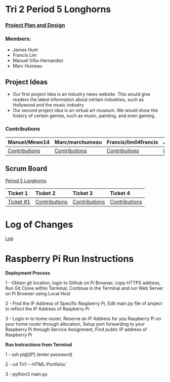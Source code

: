 # Tri 2 Period 5 Longhorns

### [Project Plan and Design](https://docs.google.com/document/d/17C_nAyFtFvbdhyxUsUb1094QCTnxOj8Qtv0jS7bWbzI/edit?usp=sharing)

### Members:
- James Hunt
- Francis Lim
- Manuel Villa-Hernandez
- Marc Humeau

## Project Ideas
- Our first project idea is an industry news website. This would give readers the latest information about certain industries, such as Hollywood and the music industry
- Our second project idea is an virtual art museum. We would show the history of certain genres, such as music, painting, and even gaming.

### Contributions 

| Manuel/Mewe14        | Marc/marchumeau                              |  Francis/lim04francis  | James/Bob1437                                   |
| ------------- |:-------------                                |:-----    |:----                                            |
| [Contributions](https://github.com/Mewe14)               |[Contributions](https://github.com/marchumeau)|[Contributions](https://github.com/lim04francis)|[Contributions](https://github.com/Bob1437)      |


## Scrum Board
[Period 5 Longhorns](https://github.com/lim04francis/Tri2---p5longhorns/projects/1)

| Ticket 1  | Ticket 2  | Ticket 3 | Ticket 4  |
| :------------- |:-------------                                |:-----    |:----                                            |
| [Ticket #1](https://github.com/lim04francis/Tri2---p5longhorns/projects/1#card-52605914)               |[Contributions](https://github.com/marchumeau)|[Contributions](https://github.com/lim04francis)|[Contributions](https://github.com/Bob1437)      |

# Log of Changes
[Log](https://github.com/lim04francis/Tri2---p5longhorns/projects/2)

# Raspberry Pi Run Instructions
   **Deployment Process**
   
   1 - Obtain git location, login to Github on Pi Browser, copy HTTPS address, Run Git Clone within Terminal, Continue in the Terminal and run Web Server on Pi Browser using Local Host
   
   2 - Find the IP Address of Specific Raspberry Pi, Edit main.py file of project to reflect the IP Address of Raspberry Pi
   
   3 - Login in to home router, Reserve an IP Address for you Raspberry Pi on your home router through allocation, Setup port forwarding to your Raspberry Pi through Service Assignment, Find public IP address of Raspberry Pi
   
   **Run Instructions from Terminal**
   
   1 - ssh pi@[IP] (enter password)
   
   2 - cd Tri1---HTML-Portfolio/
   
   3 - python3 main.py
